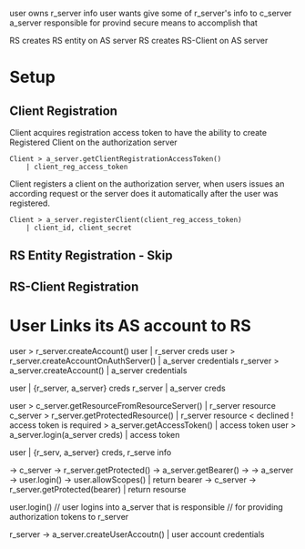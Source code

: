 user owns r_server info
user wants give some of r_server's info to c_server
a_server responsible for provind secure means to accomplish that



RS creates RS entity on AS server
RS creates RS-Client on AS server

# Setup

## Client Registration
Client acquires registration access token to have the ability to create Registered Client on the authorization server
    
    Client > a_server.getClientRegistrationAccessToken() 
        | client_reg_access_token 

Client registers a client on the authorization server, when users issues an according request or the server does it automatically after the user was registered. 

    Client > a_server.registerClient(client_reg_access_token) 
        | client_id, client_secret

## RS Entity Registration - Skip
    
## RS-Client Registration


# User Links its AS account to RS




user > r_server.createAccount()
user | r_server creds
user > r_server.createAccountOnAuthServer() | a_server credentials
       r_server > a_server.createAccount()  | a_server credentials 

user | {r_server, a_server} creds
r_server | a_server creds

user > c_server.getResourceFromResourceServer()   | r_server resource
       c_server > r_server.getProtectedResource() | r_server resource 
                < declined ! access token is required 
                > a_server.getAccessToken()               | access token
                    user > a_server.login(a_server creds) | access token

user | {r_serv, a_server} creds, r_serve info



-> c_server -> r_server.getProtected() -> a_server.getBearer()
    -> -> a_server -> user.login() -> user.allowScopes() | return bearer
    -> c_server -> r_server.getProtected(bearer) | return resourse

user.login() // user logins into a_server that is responsible
             // for providing authorization tokens to r_server

r_server -> a_server.createUserAccoutn() | user account credentials







